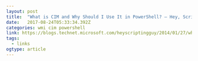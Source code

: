 ```yaml
---
layout: post 
title:  "What is CIM and Why Should I Use It in PowerShell? – Hey, Scripting Guy! Blog" 
date:   2017-08-24T05:33:34.392Z 
categories: wmi cim powershell
link: https://blogs.technet.microsoft.com/heyscriptingguy/2014/01/27/what-is-cim-and-why-should-i-use-it-in-powershell/ 
tags:
  - links
ogtype: article 
---
```



